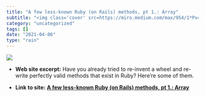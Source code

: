 ```yaml
---
title: "A few less-known Ruby (on Rails) methods, pt 1.: Array"
subtitle: "<img class='cover' src=https://miro.medium.com/max/954/1*Pvc0Qnp_sb0Alx8UcFbYVQ.png>"
category: "uncategorized"
tags: []
date: "2021-04-06"
type: "rain"
---
```

<img class="cover" src=https://miro.medium.com/max/954/1*Pvc0Qnp_sb0Alx8UcFbYVQ.png>



* **Web site excerpt:** Have you already tried to re-invent a wheel and re-write perfectly valid methods that exist in Ruby? Here’re some of them.

* **Link to site:** **[A few less-known Ruby (on Rails) methods, pt 1.: Array](https://medium.com/jobteaser-dev-team/a-few-less-known-ruby-on-rails-methods-pt-1-array-e3462a85fe35?source=userActivityShare-d383785221d0-1536316940)**